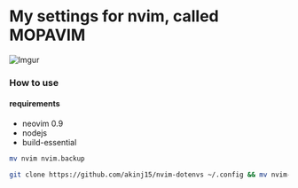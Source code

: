 # My settings for nvim, called MOPAVIM

![Imgur](https://i.imgur.com/f4glP6z.png)

### How to use

#### requirements

- neovim 0.9
- nodejs
- build-essential

```bash
mv nvim nvim.backup
```

```bash
git clone https://github.com/akinj15/nvim-dotenvs ~/.config && mv nvim-dotenvs nvim
```
